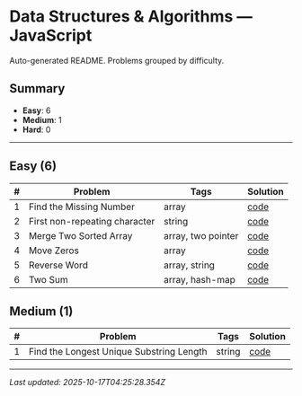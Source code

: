 # Data Structures & Algorithms — JavaScript

Auto-generated README. Problems grouped by difficulty.

## Summary

- **Easy**: 6
- **Medium**: 1
- **Hard**: 0

---

## Easy (6)

| # | Problem | Tags | Solution |
|---|---|---|---|
| 1 | Find the Missing Number | array | [code](./solutions/easy/find-missing-number.js) |
| 2 | First non-repeating character | string | [code](./solutions/easy/first-non-repeating-character.js) |
| 3 | Merge Two Sorted Array | array,  two pointer | [code](./solutions/easy/merge-sorted-array.js) |
| 4 | Move Zeros | array | [code](./solutions/easy/move-zeros.js) |
| 5 | Reverse Word | array,  string | [code](./solutions/easy/reverse-word.js) |
| 6 | Two Sum | array,  hash-map | [code](./solutions/easy/two-sums.js) |


## Medium (1)

| # | Problem | Tags | Solution |
|---|---|---|---|
| 1 | Find the Longest Unique Substring Length | string | [code](./solutions/medium/longest-substring.js) |


---

_Last updated: 2025-10-17T04:25:28.354Z_
